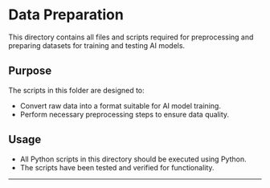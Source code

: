 # Data Preparation

This directory contains all files and scripts required for preprocessing and preparing datasets for training and testing AI models.

## Purpose
The scripts in this folder are designed to:
- Convert raw data into a format suitable for AI model training.
- Perform necessary preprocessing steps to ensure data quality.

## Usage
- All Python scripts in this directory should be executed using Python.
- The scripts have been tested and verified for functionality.

---

